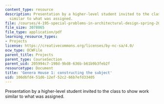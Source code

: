```yaml
---
content_type: resource
description: Presentation by a higher-level student invited to the class to show work
  similar to what was assigned.
file: /courses/4-195-special-problems-in-architectural-design-spring-2005/106d6fd451d612ef52c266b7efd33405_1austin.pdf
file_size: 3078865
file_type: application/pdf
learning_resource_types:
- Projects
license: https://creativecommons.org/licenses/by-nc-sa/4.0/
ocw_type: OCWFile
parent_title: Projects
parent_type: CourseSection
parent_uid: 205994c7-198d-9bd8-636b-b61b9b3feb2f
resourcetype: Document
title: 'Genera House 1: constructing the subject'
uid: 106d6fd4-51d6-12ef-52c2-66b7efd33405
---
```

Presentation by a higher-level student invited to the class to show work similar to what was assigned.